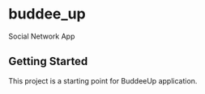 # buddee_up

Social Network App

## Getting Started

This project is a starting point for BuddeeUp application.
